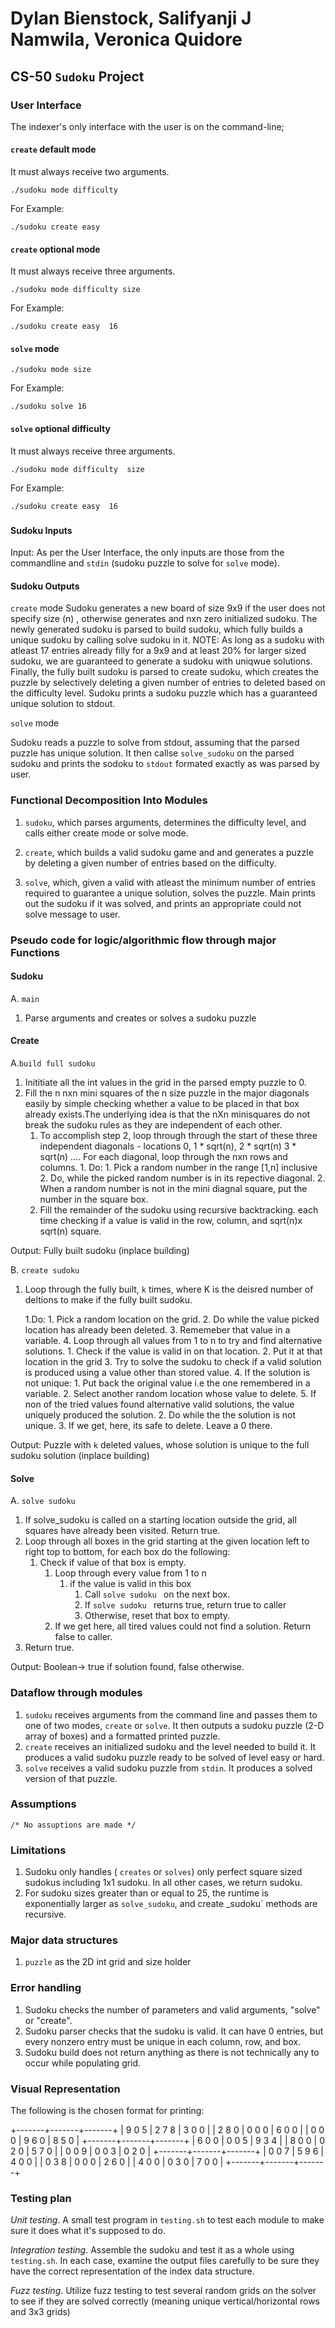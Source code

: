 # Dylan Bienstock, Salifyanji J Namwila, Veronica Quidore
## CS-50  `Sudoku` Project 

### User Interface
The indexer's only interface with the user is on the command-line;

#### `create` default mode 

It must always receive two arguments.

```
./sudoku mode difficulty
```
For Example:
 
```
./sudoku create easy 
```

#### `create` optional mode 

It must always receive three arguments.

```
./sudoku mode difficulty size
```
For Example:
 
```
./sudoku create easy  16
```

#### `solve` mode


```
./sudoku mode size 
```
For Example:
 
```
./sudoku solve 16
```

#### `solve` optional difficulty 

It must always receive three arguments.

```
./sudoku mode difficulty  size
```
For Example:
 
```
./sudoku create easy  16
```

### 


#### Sudoku Inputs 

Input: As per the User Interface, the only inputs are those from the commandline and `stdin` (sudoku puzzle to solve for `solve` mode).

#### Sudoku Outputs

`create` mode
Sudoku generates a new board of size 9x9 if the user does not specify size (n) , otherwise generates and nxn zero initialized sudoku. The newly generated sudoku is parsed to build sudoku, which fully builds a unique sudoku by calling solve sudoku in it. NOTE: As long as a sudoku with atleast 17 entries already filly for a 9x9 and at least 20% for larger sized sudoku, we are guaranteed to generate a sudoku with uniqwue solutions. Finally, the fully built sudoku is parsed to create sudoku, which creates the puzzle by selectively deleting a given number of entries to deleted based on the difficulty level.
Sudoku prints a sudoku puzzle which has a guaranteed unique solution to stdout.

`solve` mode

Sudoku reads a puzzle to solve from stdout, assuming that the parsed puzzle has unique solution. It then callse `solve_sudoku` on the parsed sudoku and prints the sodoku to `stdout` formated exactly as was parsed by user. 


### Functional Decomposition Into Modules

1. `sudoku`, which parses arguments, determines the difficulty level, and calls either create mode or solve mode.
2. `create`, which builds a valid sudoku game and and generates a puzzle by deleting a given number of entries based on the difficulty.

3. `solve`, which, given a valid with atleast the minimum number of entries required to guarantee a unique solution, solves the puzzle. Main prints out the sudoku if it was solved, and prints an appropriate could not solve message to user.

### Pseudo code for logic/algorithmic flow through major Functions

#### Sudoku

A. `main` 
1. Parse arguments and creates or solves a sudoku puzzle

#### Create

A.`build full sudoku`

1. Inititiate all the int values in the grid in the parsed empty puzzle to 0.
2. Fill the n nxn mini squares of the n size puzzle in the major diagonals easily by simple checking whether a value to be placed in that box already exists.The underlying idea is that the nXn minisquares do not break the sudoku rules as they are independent of each other.
    1. To accomplish step 2, loop through through the start of these three independent diagonals - locations 0, 1 * sqrt(n), 2 * sqrt(n) 3 * sqrt(n)  ....
        For each diagonal, loop through the nxn rows and columns.
            1. Do:
                 1. Pick  a random number in the range [1,n] inclusive
                 2. Do, while the picked random number is in its repective diagonal.
            2. When a random number  is not in the mini diagnal square, put the number in the square box.
    2. Fill the remainder of the sudoku using recursive backtracking. each time checking if a value is valid in the row, column, and  sqrt(n)x sqrt(n) square.

Output: Fully built sudoku (inplace building)

B. `create sudoku`

1. Loop through the  fully built, `k` times, where K is the deisred number of deltions to make if the fully built sudoku.

    1.Do:
        1. Pick a random location on the grid.
        2. Do while the  value picked location has already been  deleted.
        3. Rememeber that value in a variable.
        4. Loop through  all values from 1 to n to try and find alternative solutions.
            1. Check if the value is valid in on that location.
            2. Put it at that location in the grid
            3. Try to solve the sudoku to check if a valid solution is produced using a value other than stored value.
            4. If the solution is not unique:
                1. Put back the original value i.e the one remembered in a variable.
                2. Select another random location  whose value to delete.
        5. If non of the tried values found alternative valid solutions, the value uniquely produced the solution.
    2. Do while the the solution is not unique.
    3.  If we get, here, its safe to delete. Leave a 0 there.

Output: Puzzle with `k` deleted values, whose solution is unique to the full sudoku solution (inplace building)

#### Solve

A. `solve sudoku`

1. If solve_sudoku is called on a starting location outside the grid, all squares have already been visited. Return true.
2. Loop through all boxes in the grid starting at the given location left to right top to bottom, for each box do the following:
    1. Check if value of that box is empty.
        1. Loop through  every value from 1 to n
            1. if the value is valid in this box
                1. Call `solve sudoku ` on the next box.
                2. If `solve sudoku ` returns true, return true to caller
                3. Otherwise, reset that box to empty.
        2. If we get here, all tired values could not find a solution. Return false to caller.
3. Return true.

Output: Boolean-> true if solution found, false otherwise.

### Dataflow through modules

1. `sudoku` receives arguments from the command line and passes them to one of two modes, `create` or `solve`. It then outputs a  sudoku puzzle (2-D array of boxes) and a formatted printed puzzle. 
2. `create` receives an initialized sudoku and the level needed to build it. It produces a valid sudoku puzzle ready to be solved of level easy or hard.
3. `solve` receives a valid sudoku puzzle from `stdin`. It produces a solved version of that puzzle.

### Assumptions
```
/* No assuptions are made */
```

### Limitations
1. Sudoku only handles ( `creates` or `solves`) only perfect square sized sudokus including 1x1 sudoku. In all other cases, we return sudoku.
2. For sudoku sizes greater than or equal to 25, the runtime is exponentially larger as `solve_sudoku`, and create _sudoku`  methods are recursive.

### Major data structures
1. `puzzle` as the 2D int grid and size holder


### Error handling

1. Sudoku checks the number of parameters and valid arguments, "solve" or "create".
2. Sudoku parser checks that the sudoku is valid. It can have 0 entries, but every nonzero entry must be unique in each column, row, and box.
2. Sudoku build does not return anything as there is not technically any to occur while populating grid. 

### Visual Representation 
The following is the chosen format for printing:

+-------+-------+-------+
| 9 0 5 | 2 7 8 | 3 0 0 | 
| 2 8 0 | 0 0 0 | 6 0 0 | 
| 0 0 0 | 9 6 0 | 8 5 0 | 
+-------+-------+-------+
| 6 0 0 | 0 0 5 | 9 3 4 | 
| 8 0 0 | 0 2 0 | 5 7 0 | 
| 0 0 9 | 0 0 3 | 0 2 0 | 
+-------+-------+-------+
| 0 0 7 | 5 9 6 | 4 0 0 | 
| 0 3 8 | 0 0 0 | 2 6 0 | 
| 4 0 0 | 0 3 0 | 7 0 0 | 
+-------+-------+-------+

### Testing plan

*Unit testing*.  A small test program in `testing.sh` to test each module to make sure it does what it's supposed to do.

*Integration testing*.  Assemble the sudoku and test it as a whole using `testing.sh`.
In each case, examine the output files carefully to be sure they have the correct representation of the index data structure. 

*Fuzz testing*. Utilize fuzz testing to test several random grids on the solver to see if they are solved correctly (meaning unique vertical/horizontal rows and 3x3 grids)